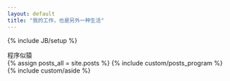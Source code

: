 ```yaml
---
layout: default
title: "我的工作，也是另外一种生活"
---
```

{% include JB/setup %}

<div class="category Coding">
  <div class="wrapper">程序似猿</div>
</div>

<div class="mainContent wrapper fd-clr">
  <div class="content cell c66">
    <div class="side_bg"></div>
    {% assign posts_all = site.posts %}
    {% include custom/posts_program %}
  </div>

  <aside class="cell c32 last">
      {% include custom/aside %}
  </aside>
</div>